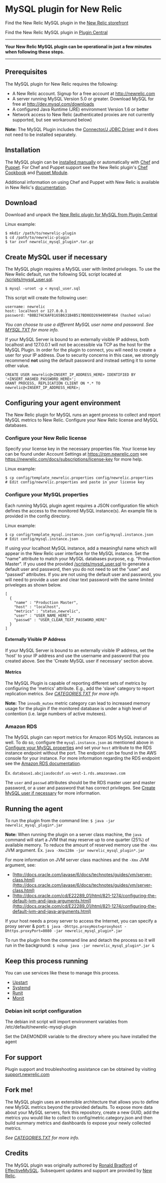 # MySQL plugin for New Relic
Find the New Relic MySQL plugin in the [New Relic storefront](http://newrelic.com/plugins/new-relic-inc/52)

Find the New Relic MySQL plugin in [Plugin Central](https://rpm.newrelic.com/extensions/com.newrelic.plugins.mysql.instance)

----
**Your New Relic MySQL plugin can be operational in just a few minutes when following these steps.**

----
## Prerequisites
The MySQL plugin for New Relic requires the following:

- A New Relic account. Signup for a free account at http://newrelic.com
- A server running MySQL Version 5.0 or greater. Download MySQL for free at http://dev.mysql.com/downloads
- A configured Java Runtime (JRE) environment Version 1.6 or better
- Network access to New Relic (authenticated proxies are not currently supported, but see workaround below)

**Note:** The MySQL Plugin includes the [Connector/J JDBC Driver](http://dev.mysql.com/usingmysql/java/) and it does not need to be installed separately.

## Installation

The MySQL plugin can be [installed manually](#download) or automatically with [Chef](http://www.getchef.com) and [Puppet](http://puppetlabs.com). For Chef and Puppet support see the New Relic plugin's [Chef Cookbook](http://community.opscode.com/cookbooks/newrelic_plugins) and [Puppet Module](https://forge.puppetlabs.com/newrelic/newrelic_plugins).

Additional information on using Chef and Puppet with New Relic is available in New Relic's [documentation](https://docs.newrelic.com/docs/plugins/plugin-installation-with-chef-and-puppet).
  
## Download
Download and unpack the [New Relic plugin for MySQL from Plugin Central](https://rpm.newrelic.com/extensions/com.newrelic.plugins.mysql.instance)

Linux example:

    $ mkdir /path/to/newrelic-plugin
    $ cd /path/to/newrelic-plugin
    $ tar zxvf newrelic_mysql_plugin*.tar.gz
    
## Create MySQL user if necessary
The MySQL plugin requires a MySQL user with limited privileges. To use the New Relic default, run the following SQL script located at [/scripts/mysql_user.sql](https://github.com/newrelic-platform/newrelic_mysql_java_plugin/blob/master/scripts/mysql_user.sql).

`$ mysql -uroot -p < mysql_user.sql`

This script will create the following user:

    username: newrelic
    host: localhost or 127.0.0.1
    password: *B8B274C6AF8165B631B4B517BD0ED2694909F464 (hashed value)

*You can choose to use a different MySQL user name and password. See [MYSQL.TXT](https://github.com/newrelic-platform/newrelic_mysql_java_plugin/blob/master/MYSQL.TXT) for more info.*

If your MySQL Server is bound to an externally visible IP address, both localhost and 127.0.0.1 will not be accessible via TCP as the host for the MySQL Plugin. In order for the plugin to connect, you will need to create a user for your IP address. Due to security concerns in this case, we strongly recommend **not** using the default password and instead setting it to some other value.

    CREATE USER newrelic@<INSERT_IP_ADDRESS_HERE> IDENTIFIED BY '<INSERT_HASHED_PASSWORD_HERE>';
    GRANT PROCESS, REPLICATION CLIENT ON *.* TO newrelic@<INSERT_IP_ADDRESS_HERE>;

## Configuring your agent environment
The New Relic plugin for MySQL runs an agent process to collect and report MySQL metrics to New Relic. Configure your New Relic license and MySQL databases.

### Configure your New Relic license
Specify your license key in the necessary properties file.
Your license key can be found under Account Settings at https://rpm.newrelic.com see https://newrelic.com/docs/subscriptions/license-key for more help.

Linux example:

    $ cp config/template_newrelic.properties config/newrelic.properties
    # Edit config/newrelic.properties and paste in your license key

### Configure your MySQL properties
Each running MySQL plugin agent requires a JSON configuration file which defines the access to the monitored MySQL instance(s). An example file is provided in the config directory.

Linux example:

    $ cp config/template_mysql.instance.json config/mysql.instance.json
    # Edit config/mysql.instance.json

If using your localhost MySQL instance, add a meaningful name which will appear in the New Relic user interface for the MySQL instance. Set the "name" attribute to match your MySQL databases purpose, e.g. "Production Master". If you used the provided [/scripts/mysql_user.sql](https://github.com/newrelic-platform/newrelic_mysql_java_plugin/blob/master/scripts/mysql_user.sql) to generate a default user and password, then you do not need to set the "user" and "passwd" attributes. If you are not using the default user and password, you will need to provide a user and clear text password with the same limited priveleges as shown below.

    [
      {
        "name" : "Production Master",
        "host" : "localhost",
        "metrics" : "status,newrelic",
        "user" : "USER_NAME_HERE",
        "passwd" : "USER_CLEAR_TEXT_PASSWORD_HERE"
      }
    ]

#### Externally Visible IP Address

If your MySQL Server is bound to an externally visible IP address, set the 'host' to your IP address and use the username and password that you created above. See the 'Create MySQL user if necessary' section above.

#### Metrics

The MySQL Plugin is capable of reporting different sets of metrics by configuring the 'metrics' attribute. E.g., add the 'slave' category to report replication metrics. 
*See [CATEGORIES.TXT](https://github.com/newrelic-platform/newrelic_mysql_java_plugin/blob/master/CATEGORIES.TXT) for more info.*

**Note:** The `innodb_mutex` metric category can lead to increased memory usage for the plugin if the monitored database is under a high level of contention (i.e. large numbers of active mutexes).

### Amazon RDS

The MySQL plugin can report metrics for Amazon RDS MySQL instances as well. To do so, configure the `mysql.instance.json` as mentioned above in [Configure your MySQL properties](#configure-your-mysql-properties) and set your `host` attribute to the RDS instance endpoint without the port. The endpoint can be found in the AWS console for your instance. For more information regarding the RDS endpoint see the [Amazon RDS documentation](http://docs.aws.amazon.com/AmazonRDS/latest/UserGuide/USER_ConnectToInstance.html). 

Ex. `database1.abcjiasdocdsf.us-west-1.rds.amazonaws.com`

The `user` and `passwd` attributes should be the RDS master user and master password, or a user and password that has correct privileges. See [Create MySQL user if necessary](#create-mysql-user-if-necessary) for more information. 

## Running the agent
To run the plugin from the command line: 
`$ java -jar newrelic_mysql_plugin*.jar`

**Note:** When running the plugin on a server class machine, the `java` command will start a JVM that may reserve up to one quarter (25%) of available memory. To reduce the amount of reserved memory use the `-Xmx` JVM argument. Ex. `java -Xmx128m -jar newrelic_mysql_plugin*.jar`

For more information on JVM server class machines and the `-Xmx` JVM argument, see: 

 - [http://docs.oracle.com/javase/6/docs/technotes/guides/vm/server-class.html](http://docs.oracle.com/javase/6/docs/technotes/guides/vm/server-class.html)
 - [http://docs.oracle.com/cd/E22289_01/html/821-1274/configuring-the-default-jvm-and-java-arguments.html](http://docs.oracle.com/cd/E22289_01/html/821-1274/configuring-the-default-jvm-and-java-arguments.html)

If your host needs a proxy server to access the Internet, you can specify a proxy server & port: 
`$ java -Dhttps.proxyHost=proxyhost -Dhttps.proxyPort=8080 -jar newrelic_mysql_plugin*.jar`

To run the plugin from the command line and detach the process so it will run in the background:
`$ nohup java -jar newrelic_mysql_plugin*.jar &`

## Keep this process running
You can use services like these to manage this process.

- [Upstart](http://upstart.ubuntu.com/)
- [Systemd](http://www.freedesktop.org/wiki/Software/systemd/)
- [Runit](http://smarden.org/runit/)
- [Monit](http://mmonit.com/monit/)

### Debian init script configuration
The debian init script will import environment variables from /etc/default/newrelic-mysql-plugin

Set the DAEMONDIR variable to the directory where you have installed the agent
## For support
Plugin support and troubleshooting assistance can be obtained by visiting [support.newrelic.com](https://support.newrelic.com)

## Fork me!
The MySQL plugin uses an extensible architecture that allows you to define new MySQL metrics beyond the provided defaults. To expose more data about your MySQL servers, fork this repository, create a new GUID, add the metrics you would like to collect to config/metric.category.json and then build summary metrics and dashboards to expose your newly collected metrics.

*See [CATEGORIES.TXT](https://github.com/newrelic-platform/newrelic_mysql_java_plugin/blob/master/CATEGORIES.TXT) for more info.*

## Credits
The MySQL plugin was originally authored by [Ronald Bradford](http://ronaldbradford.com/) of [EffectiveMySQL](http://effectivemysql.com/). Subsequent updates and support are provided by [New Relic](http://newrelic.com/platform).
